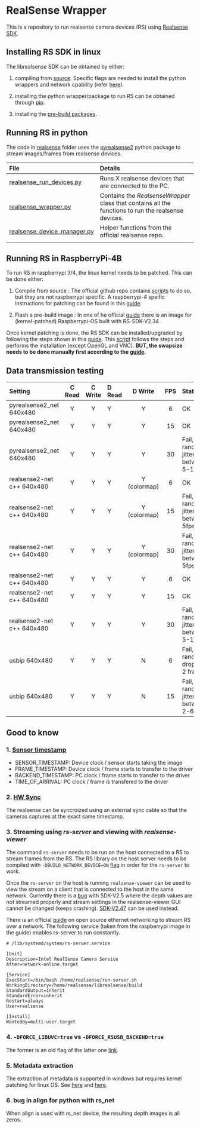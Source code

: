 # RealSense Wrapper

This is a repository to run realsense camera devices (RS) using [Realsense SDK](https://github.com/IntelRealSense/librealsense).

## Installing RS SDK in linux

The librealsense SDK can be obtained by either:
1. compiling from [source](https://github.com/IntelRealSense/librealsense/blob/master/doc/installation.md). Specific flags are needed to install the python wrappers and network cpability (refer [here](docker/realsense/dockerfiles/Dockerfile.Ubuntu20)).

2. installing the python wrapper/package to run RS can be obtained through [pip](https://pypi.org/project/pyrealsense/).

3. installing the [pre-build packages](https://github.com/IntelRealSense/librealsense/blob/master/doc/distribution_linux.md).

## Running RS in python

The code in [realsense](realsense) folder uses the [pyrealsense2](https://pypi.org/project/pyrealsense/) python package to stream images/frames from realsense devices.

| File                                                             | Details                                                                                             |
| :--------------------------------------------------------------- | :-------------------------------------------------------------------------------------------------- |
| [realsense_run_devices.py](rs_py/realsense_run_devices.py)       | Runs X realsense devices that are connected to the PC.                                              |
| [realsense_wrapper.py](rs_py/realsense_wrapper.py)               | Contains the _RealsenseWrapper_ class that contains all the functions to run the realsense devices. |
| [realsense_device_manager.py](rs_py/realsense_device_manager.py) | Helper functions from the official realsense repo.                                                  |
|                                                                  |                                                                                                     |

## Running RS in RaspberryPi-4B

To run RS in raspberrypi 3/4, the linux kernel needs to be patched. This can be done either:

1. Compile from source : The official github repo contains [scripts](https://github.com/IntelRealSense/librealsense/tree/master/scripts) to do so, but they are not raspberrypi specific. A raspberrypi-4 speific instructions for patching can be found in this [guide](https://github.com/NobuoTsukamoto/realsense_examples/blob/master/doc/installation_raspberry_pi_64.md).

2. Flash a pre-build image : In one of he official [guide](https://dev.intelrealsense.com/docs/open-source-ethernet-networking-for-intel-realsense-depth-cameras) there is an image for (kernel-patched) Raspberrypi-OS built with RS-SDK-V2.34 . 

Once kernel patching is done, the RS SDK can be installed/upgraded by following the steps shown in this [guide](https://github.com/datasith/Ai_Demos_RPi/wiki/Raspberry-Pi-4-and-Intel-RealSense-D435). This [script](scripts/install_realsense_pi4.sh) follows the steps and performs the installation (except OpenGL and VNC). **BUT, the swapsize needs to be done manually first according to the [guide](https://github.com/datasith/Ai_Demos_RPi/wiki/Raspberry-Pi-4-and-Intel-RealSense-D435).**

## Data transmission testing

| Setting                    | C Read | C Write | D Read |   D Write    |  FPS  | Status                                 |
| :------------------------- | :----: | :-----: | :----- | :----------: | :---: | :------------------------------------- |
| pyrealsense2_net 640x480   |   Y    |    Y    | Y      |      Y       |   6   | OK                                     |
| pyrealsense2_net 640x480   |   Y    |    Y    | Y      |      Y       |  15   | OK                                     |
| pyrealsense2_net 640x480   |   Y    |    Y    | Y      |      Y       |  30   | Fail, randomly jitters between 5-15fps |
| realsense2-net c++ 640x480 |   Y    |    Y    | Y      | Y (colormap) |   6   | OK                                     |
| realsense2-net c++ 640x480 |   Y    |    Y    | Y      | Y (colormap) |  15   | Fail, randomly jitters between 5fps    |
| realsense2-net c++ 640x480 |   Y    |    Y    | Y      | Y (colormap) |  30   | Fail, randomly jitters between 5fps    |
| realsense2-net c++ 640x480 |   Y    |    Y    | Y      |      Y       |   6   | OK                                     |
| realsense2-net c++ 640x480 |   Y    |    Y    | Y      |      Y       |  15   | OK                                     |
| realsense2-net c++ 640x480 |   Y    |    Y    | Y      |      Y       |  30   | Fail, randomly jitters between 5-15fps |
| usbip 640x480              |   Y    |    Y    | Y      |      N       |   6   | Fail, randomly drops 1-2 frames        |
| usbip 640x480              |   Y    |    Y    | Y      |      N       |  15   | Fail, randomly jitters between 2-6fps  |

## Good to know

### 1. [Sensor timestamp](https://github.com/IntelRealSense/librealsense/issues/2188)
- SENSOR_TIMESTAMP: Device clock / sensor starts taking the image
- FRAME_TIMESTAMP: Device clock / frame starts to transfer to the driver
- BACKEND_TIMESTAMP: PC clock / frame starts to transfer to the driver
- TIME_OF_ARRIVAL: PC clock / frame is transfered to the driver

### 2. [HW Sync](https://dev.intelrealsense.com/docs/external-synchronization-of-intel-realsense-depth-cameras)
The realsense can be syncroized using an external sync cable so that the cameras captures at the exact same timestamp.

### 3. Streaming using *rs-server* and viewing with *realsense-viewer*
The command `rs-server` needs to be run on the host connected to a RS to stream frames from the RS. The RS library on the host server needs to be compiled with `-DBUILD_NETWORK_DEVICE=ON` [flag](https://github.com/IntelRealSense/librealsense/issues/7123) in order for the `rs-server` to work.

Once the `rs-server` on the host is running `realsense-viewer` can be used to view the stream on a client that is connected to the host in the same network. Currently there is a [bug](https://github.com/IntelRealSense/librealsense/issues/9971) with SDK-V2.5 where the depth values are not streamed properly and stream settings in the realsense-viewer GUI cannot be changed (keeps crashing). [SDK-V2.47](https://github.com/IntelRealSense/librealsense/releases/tag/v2.47.0https://github.com/IntelRealSense/librealsense/releases/tag/v2.47.0) can be used instead.

There is an official [guide](https://dev.intelrealsense.com/docs/open-source-ethernet-networking-for-intel-realsense-depth-cameras) on open source ethernet networking to stream RS over a network. The following service (taken from the raspberrypi image in the guide) enables rs-server to run constantly.

```
# /lib/systemd/system/rs-server.service

[Unit]
Description=Intel RealSense Camera Service
After=network-online.target

[Service]
ExecStart=/bin/bash /home/realsense/run-server.sh
WorkingDirectory=/home/realsense/librealsense/build
StandardOutput=inherit
StandardError=inherit
Restart=always
User=realsense

[Install]
WantedBy=multi-user.target
```

### 4. `-DFORCE_LIBUVC=true` vs `-DFORCE_RSUSB_BACKEND=true`
The former is an old flag of the latter one [link](https://github.com/IntelRealSense/librealsense/issues/7144).

### 5. Metadata extraction
The extraction of metadata is supported in windows but requires kernel patching for linux OS. See [here](https://github.com/IntelRealSense/librealsense/blob/master/doc/frame_metadata.md#os-support) and [here](https://github.com/IntelRealSense/librealsense/issues/7039).

### 6. bug in align for python with rs_net
When align is used with rs_net device, the resulting depth images is all zeros.
